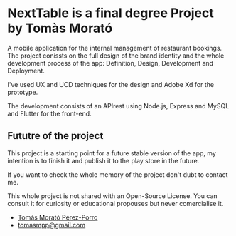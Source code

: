 # NextTable is a final degree Project by Tomàs Morató

A mobile application for the internal management of restaurant bookings.
The project conissts on the full design of the brand identity and the whole development process of the app: Definition, Design, Development and Deployment.

I've used UX and UCD techniques for the design and Adobe Xd for the prototype.

The development consists of an APIrest using Node.js, Express and MySQL and Flutter for the front-end.

## Fututre of the project

This project is a starting point for a future stable version of the app, my intention is to finish it and publish it to the play store in the future.

If you want to check the whole memory of the project don't dubt to contact me.

This whole project is not shared with an Open-Source License. You can consult it for curiosity or educational propouses but never comercialise it. 

- [Tomàs Morató Pérez-Porro](https://flutter.dev/docs/get-started/codelab)
- tomasmpp@gmail.com

